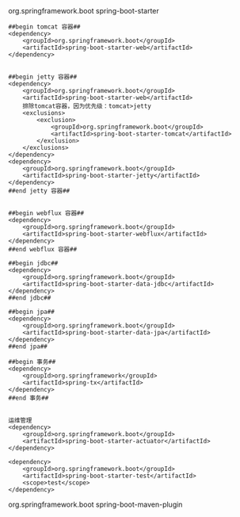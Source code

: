 
<dependencies>
    <dependency>
        <groupId>org.springframework.boot</groupId>
        <artifactId>spring-boot-starter</artifactId>
    </dependency>
    
    ##begin tomcat 容器##
    <dependency>
        <groupId>org.springframework.boot</groupId>
        <artifactId>spring-boot-starter-web</artifactId>
    </dependency>


    ##begin jetty 容器##
    <dependency>
        <groupId>org.springframework.boot</groupId>
        <artifactId>spring-boot-starter-web</artifactId>
        排除tomcat容器，因为优先级：tomcat>jetty
        <exclusions>
            <exclusion>
                <groupId>org.springframework.boot</groupId>
                <artifactId>spring-boot-starter-tomcat</artifactId>
            </exclusion>
        </exclusions>
    </dependency>
    <dependency>
        <groupId>org.springframework.boot</groupId>
        <artifactId>spring-boot-starter-jetty</artifactId>
    </dependency>
    ##end jetty 容器##


    ##begin webflux 容器##
    <dependency>
        <groupId>org.springframework.boot</groupId>
        <artifactId>spring-boot-starter-webflux</artifactId>
    </dependency>
    ##end webflux 容器##

    ##begin jdbc##
    <dependency>
        <groupId>org.springframework.boot</groupId>
        <artifactId>spring-boot-starter-data-jdbc</artifactId>
    </dependency>
    ##end jdbc##

    ##begin jpa##
    <dependency>
        <groupId>org.springframework.boot</groupId>
        <artifactId>spring-boot-starter-data-jpa</artifactId>
    </dependency>
    ##end jpa##

    ##begin 事务##
    <dependency>
        <groupId>org.springframework</groupId>
        <artifactId>spring-tx</artifactId>
    </dependency>
    ##end 事务##


    运维管理
    <dependency>
        <groupId>org.springframework.boot</groupId>
        <artifactId>spring-boot-starter-actuator</artifactId>
    </dependency>

    <dependency>
        <groupId>org.springframework.boot</groupId>
        <artifactId>spring-boot-starter-test</artifactId>
        <scope>test</scope>
    </dependency>
</dependencies>

<build>
    <plugins>
        <plugin>
            <groupId>org.springframework.boot</groupId>
            <artifactId>spring-boot-maven-plugin</artifactId>
        </plugin>
    </plugins>
</build>